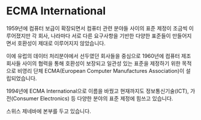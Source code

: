 # ECMA International

1959년에 컴퓨터 보급이 확장되면서 컴퓨터 관련 분야들 사이의 표준 제정이 조금씩 이루어졌지만 각 회사, 나라마다 서로 다른 요구사항을 기반한 다양한 표준들이 만들어지면서 호환성이 제대로 이루어지지 않았습니다.

이에 유럽의 데이터 처리분야에서 선두였던 회사들을 중심으로 1960년에 컴퓨터 제조회사들 사이의 협력을 통해 호환성이 보장되고 일관성 있는 표준을 제정하기 위한 목적으로 비영리 단체 ECMA(European Computer Manufactures Association)이 설립되었습니다.

1994년에 ECMA International으로 이름을 바꿨고 현재까지도 정보통신기술(ICT), 가전(Consumer Electronics) 등 다양한 분야의 표준 제정에 힘쓰고 있습니다.

스위스 제네바에 본부를 두고 있습니다.
